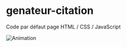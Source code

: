 # genateur-citation
Code par défaut page HTML / CSS / JavaScript


![Animation](https://user-images.githubusercontent.com/81617180/145648056-a479b7d9-7744-4634-a0ba-153c7b449757.gif)
